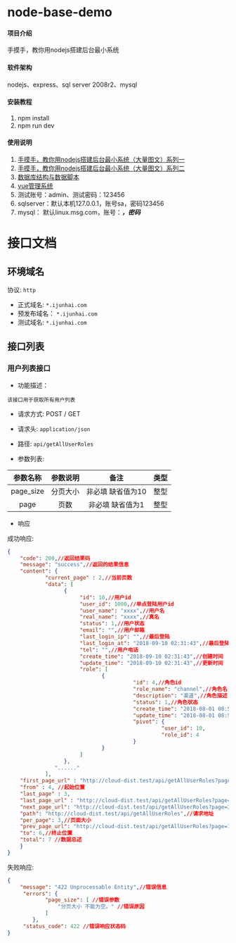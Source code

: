 # node-base-demo

#### 项目介绍
手摸手，教你用nodejs搭建后台最小系统

#### 软件架构
nodejs、express、sql server 2008r2、mysql


#### 安装教程

1. npm install
2. npm run dev

#### 使用说明

1. [手摸手，教你用nodejs搭建后台最小系统（大量图文）系列一](https://www.jianshu.com/p/ebef9ffb7851)
2. [手摸手，教你用nodejs搭建后台最小系统（大量图文）系列二](https://www.jianshu.com/p/60d6dc2d901a)
3. [数据库结构与数据脚本](https://gitee.com/zhkumsg/node-base-demo/attach_files)
4. [vue管理系统](https://gitee.com/zhkumsg/vue-base-demo)
5. 测试账号：admin、测试密码：123456
6. sqlserver：默认本机127.0.0.1，账号sa，密码123456
7. mysql： 默认linux.msg.com，账号：***，密码***


# 接口文档

## 环境域名
协议: `http`

* 正式域名: `*.ijunhai.com`
* 预发布域名： `*.ijunhai.com`
* 测试域名: `*.ijunhai.com`

## 接口列表

### 用户列表接口

* 功能描述：

```
该接口用于获取所有用户列表
```

* 请求方式: POST / GET

* 请求头: `application/json`

* 路径: `api/getAllUserRoles`

* 参数列表:

| 参数名称  |   参数说明  |  备注 | 类型|
|:-------:|:----------:|:------:|:------:|
|  page_size  |   分页大小   |   非必填 缺省值为10     | 整型
|  page   |   页数     |     非必填 缺省值为1   | 整型


* 响应

成功响应:

```json
{
    "code": 200,//返回结果码
    "message": "success",//返回的结果信息
    "content": {
            "current_page" : 2,//当前页数
            "data": [
                  {
                       "id": 10,//用户id
                       "user_id": 1000,//单点登陆用户id
                       "user_name": "xxxx",//用户名
                       "real_name": "xxxx",//真名
                       "status": 1,//用户状态
                       "email": "",//用户邮箱
                       "last_login_ip": "",//最后登陆
                       "last_login_at": "2018-09-10 02:31:43",//最后登陆时间
                       "tel": "",//用户电话
                       "create_time": "2018-09-10 02:31:43",//创建时间
                       "update_time": "2018-09-10 02:31:43",//更新时间
                       "role": [
                              {
                                        "id": 4,//角色id
                                        "role_name": "channel",//角色名
                                        "description": "渠道",//角色描述
                                        "status": 1,//角色状态
                                        "create_time": "2018-08-01 08:50:21",//创建时间
                                        "update_time": "2018-08-01 08:50:21",//更新时间
                                        "pivot": {
                                                 "user_id": 10,
                                                 "role_id": 4
                                        }
                              }
                       ]
                  },
               "......"
            ],
    "first_page_url" : "http://cloud-dist.test/api/getAllUserRoles?page=1",//首页地址
    "from" : 4, //起始位置
    "last_page" : 3,
    "last_page_url" : "http://cloud-dist.test/api/getAllUserRoles?page=3",//最后一页   
    "next_page_url": "http://cloud-dist.test/api/getAllUserRoles?page=3",//下一页地址
    "path": "http://cloud-dist.test/api/getAllUserRoles",//请求地址
    "per_page": 3,//页面大小
    "prev_page_url": "http://cloud-dist.test/api/getAllUserRoles?page=1",//上一页地址
    "to": 6,//终止位置
    "total": 7 //数据总述      
    }
}
```

失败响应:

```json
{
    "message": "422 Unprocessable Entity",//错误信息
     "errors": {
            "page_size": [ //错误参数
                "分页大小 不能为空。" //错误原因
            ]
        },
     "status_code": 422 //错误响应状态码
}
```
